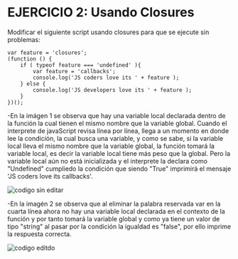 # EJERCICIO 2: Usando Closures

Modificar el siguiente script usando closures para que se ejecute sin problemas:

```
var feature = 'closures'; 
(function () {     
	if ( typeof feature === 'undefined' ){         
		var feature = 'callbacks';         
		console.log('JS coders love its ' + feature );     
	} else {         
		console.log('JS developers love its ' + feature );     
	} 
})();
```


-En la imágen 1 se observa que hay una variable local declarada dentro de la función la cual tienen el mismo nombre que la variable global.
Cuando el interprete de javaScript revisa línea por línea, llega a un momento en donde lee la condición, la cual busca una variable, y como se sabe, si la variable local lleva el mismo nombre que la variable global, la función tomará la variable local, es decir la variable local tiene más peso que la global. Pero la variable local aún no está inicializada y el interprete la declara como "Undefined" cumpliedo la condición que siendo "True" imprimirá el mensaje 'JS coders love its callbacks'.

![codigo sin editar](http://i65.tinypic.com/b6aw60.jpg)

-En la imagén 2 se observa que al eliminar la palabra reservada var en la cuarta línea ahora no hay una variable local declarada en el contexto de la función y por tanto tomará la variable global y como ya tiene un valor de tipo "string" al pasar por la condición la igualdad es "false", por ello imprime la respuesta correcta.

![codigo editdo](http://i64.tinypic.com/2vb0vph.jpg)
